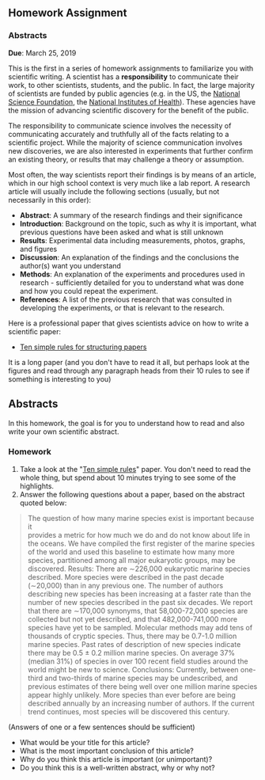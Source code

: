 ## Homework Assignment

### Abstracts

**Due**: March 25, 2019

This is the first in a series of homework assignments to familiarize you with scientific writing. A scientist has a **responsibility** to communicate their work, to other scientists, students, and the public. In fact, the large majority of scientists are funded by public agencies (e.g. in the US, the [National Science Foundation](https://nsf.gov/), the [National Institutes of Health](https://www.nih.gov/)). These agencies have the mission of advancing scientific discovery for the benefit of the public.

The responsibility to communicate science involves the necessity of communicating accurately and truthfully all of the facts relating to a scientific project. While the majority of science communication involves new discoveries, we are also interested in experiments that further confirm an existing theory, or results that may challenge a theory or assumption.

Most often, the way scientists report their findings is by means of an article, which in our high school context is very much like a lab report. A research article will usually include the following sections (usually, but not necessarily in this order):

- **Abstract**: A summary of the research findings and their significance
- **Introduction**: Background on the topic, such as why it is important, what previous questions have been asked and what is still unknown
- **Results**: Experimental data including measurements, photos, graphs, and figures
- **Discussion**: An explanation of the findings and the conclusions the author(s) want you understand
- **Methods**: An explanation of the experiments and procedures used in research - sufficiently detailed for you to understand what was done and how you could repeat the experiment.
- **References**: A list of the previous research that was consulted in developing the experiments, or that is relevant to the research.

Here is a professional paper that gives scientists advice on how to write a scientific paper:
-  [Ten simple rules for structuring papers](http://journals.plos.org/ploscompbiol/article?id=10.1371/journal.pcbi.1005619)

It is a long paper (and you don't have to read it all, but perhaps look at the figures and read through any paragraph heads from their 10 rules to see if something is interesting to you)

## Abstracts

In this homework, the goal is for you to understand how to read and also write your own scientific abstract.

### Homework

1. Take a look at the "[Ten simple rules](http://journals.plos.org/ploscompbiol/article?id=10.1371/journal.pcbi.1005619)" paper. You don't need to read the whole thing, but spend about 10 minutes trying to see some of the highlights.
2. Answer the following questions about a paper, based on the abstract quoted below:

> The question of how many marine species exist is important because it   
provides a metric for how much we do and do not know about life in the oceans. We have compiled the first register of the marine species of the world and used this baseline to estimate how many more species, partitioned among all major eukaryotic groups, may be discovered. Results: There are ∼226,000 eukaryotic marine species described. More species were described in the past decade (∼20,000) than in any previous one. The number of authors describing new species has been increasing at a faster rate than the number of new species described in the past six decades. We report that there are ∼170,000 synonyms, that 58,000-72,000 species are collected but not yet described, and that 482,000-741,000 more species have yet to be sampled. Molecular methods may add tens of thousands of cryptic species. Thus, there may be 0.7-1.0 million marine species. Past rates of description of new species indicate there may be 0.5 ± 0.2 million marine species. On average 37% (median 31%) of species in over 100 recent field studies around the world might be new to science. Conclusions: Currently, between one-third and two-thirds of marine species may be undescribed, and previous estimates of there being well over one million marine species appear highly unlikely. More species than ever before are being described annually by an increasing number of authors. If the current trend continues, most species will be discovered this century.

  (Answers of one or a few sentences should be sufficient)

- What would be your title for this article?
- What is the most important conclusion of this article?
- Why do you think this article is important (or unimportant)?
- Do you think this is a well-written abstract, why or why not?
